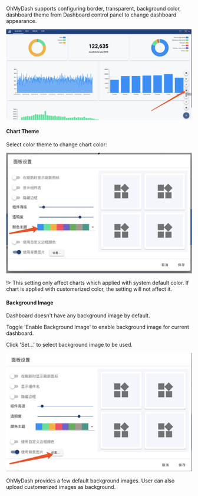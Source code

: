 OhMyDash supports configuring border, transparent, background color, dashboard theme from Dashboard control panel to change dashboard appearance. 

![](dash-appearance1.jpg)

#### Chart Theme
Select color theme to change chart color:

![](dashsetting1.jpg)

!> This setting only affect charts which applied with system default color. If chart is applied with customerized color, the setting will not affect it.

#### Background Image
Dashboard doesn't have any background image by default. 

Toggle 'Enable Background Image' to enable background image for current dashboard.

Click 'Set...' to select background image to be used.

![](dashsetting2.jpg)

OhMyDash provides a few default background images. User can also upload customerized images as background.

